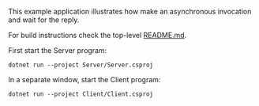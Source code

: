 This example application illustrates how make an asynchronous invocation and wait for the reply.

For build instructions check the top-level [README.md](../../README.md).

First start the Server program:
```
dotnet run --project Server/Server.csproj
```
In a separate window, start the Client program:
```
dotnet run --project Client/Client.csproj
```
